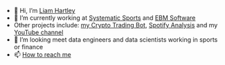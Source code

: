 - 👋 Hi, I’m [Liam Hartley](https://www.liamhartley.co.uk/)
- 🌱 I’m currently working at [Systematic Sports](https://www.systematicsports.co.uk) and [EBM Software](https://ebmsoftware.com)
- Other projects include: [my Crypto Trading Bot](https://github.com/liamhartley/cryptotradingbot), [Spotify Analysis](https://github.com/liamhartley/spotify_analysis) and my [YouTube channel](https://www.youtube.com/channel/UC6NlcnUIj1jHhTO1MarsWpw)
- 👀 I’m looking meet data engineers and data scientists working in sports or finance
- 📫 [How to reach me](https://www.liamhartley.co.uk/about)


